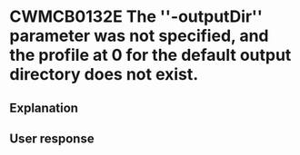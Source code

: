 # CWMCB0132E The ''-outputDir'' parameter was not specified, and the profile at 0 for the default output directory does not exist.

## Explanation

## User response